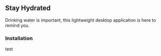 ## Stay Hydrated

Drinking water is important, this lightweight desktop application is here to remind you.


### Installation

test
